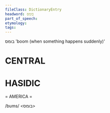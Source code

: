 ```yaml
---
fileClass: DictionaryEntry
headword: בומס
part_of_speech: 
etymology: 
tags: 
---
```

בומס
'boom (when something happens suddenly)'

CENTRAL
========

HASIDIC
=======
= AMERICA = 

/bums/ <בומס>